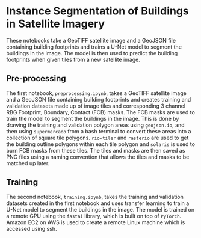 # Instance Segmentation of Buildings in Satellite Imagery
These notebooks take a GeoTIFF satellite image and a GeoJSON file containing building footprints and trains a U-Net model to segment the buildings in the image. The model is then used to predict the building footprints when given tiles from a new satellite image.

## Pre-processing
The first notebook, `preprocessing.ipynb`, takes a GeoTIFF satellite image and a GeoJSON file containing building footprints and creates training and validation datasets made up of image tiles and corresponding 3 channel RBG Footprint, Boundary, Contact (FCB) masks. The FCB masks are used to train the model to segment the buildings in the image. This is done by drawing the training and validation polygon areas using `geojson.io`, and then using `supermercado` from a bash terminal to convert these areas into a collection of square tile polygons. `rio-tiler` and `rasterio` are used to get the building outline polygons within each tile polygon and `solaris` is used to burn FCB masks from these tiles. The tiles and masks are then saved as PNG files using a naming convention that allows the tiles and masks to be matched up later.

## Training
The second notebook, `training.ipynb`, takes the training and validation datasets created in the first notebook and uses transfer learning to train a U-Net model to segment the buildings in the image. The model is trained on a remote GPU using the `fastai` library, which is built on top of `PyTorch`. Amazon EC2 on AWS is used to create a remote Linux machine which is accessed using ssh.